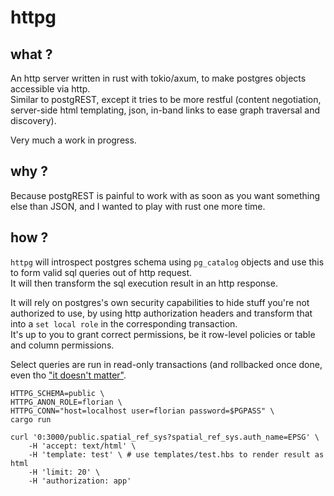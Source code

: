 # httpg

## what ?

An http server written in rust with tokio/axum, to make postgres objects accessible via http.  
Similar to postgREST, except it tries to be more restful (content negotiation, server-side html templating, json, in-band links to ease graph traversal and discovery).

Very much a work in progress.

## why ?

Because postgREST is painful to work with as soon as you want something else than JSON, and I wanted to play with rust one more time.  

## how ?

`httpg` will introspect postgres schema using `pg_catalog` objects and use this to form valid sql queries out of http request.  
It will then transform the sql execution result in an http response.

It will rely on postgres's own security capabilities to hide stuff you're not authorized to use, by using http authorization headers and transform that into a `set local role` in the corresponding transaction.  
It's up to you to grant correct permissions, be it row-level policies or table and column permissions.

Select queries are run in read-only transactions (and rollbacked once done, even tho ["it doesn't matter"](https://www.postgresql.org/message-id/flat/07FDEE0ED7455A48AC42AC2070EDFF7C67EBDF%40corpsrv2.tazznetworks.com).

```
HTTPG_SCHEMA=public \
HTTPG_ANON_ROLE=florian \
HTTPG_CONN="host=localhost user=florian password=$PGPASS" \
cargo run

curl '0:3000/public.spatial_ref_sys?spatial_ref_sys.auth_name=EPSG' \
    -H 'accept: text/html' \
    -H 'template: test' \ # use templates/test.hbs to render result as html
    -H 'limit: 20' \
    -H 'authorization: app'
```
